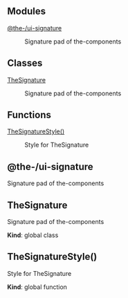 <!--- Code generated by @the-/script-doc. DO NOT EDIT. -->

## Modules

<dl>
<dt><a href="#module_@the-/ui-signature">@the-/ui-signature</a></dt>
<dd><p>Signature pad of the-components</p>
</dd>
</dl>

## Classes

<dl>
<dt><a href="#TheSignature">TheSignature</a></dt>
<dd><p>Signature pad of the-components</p>
</dd>
</dl>

## Functions

<dl>
<dt><a href="#TheSignatureStyle">TheSignatureStyle()</a></dt>
<dd><p>Style for TheSignature</p>
</dd>
</dl>

<a name="module_@the-/ui-signature"></a>

## @the-/ui-signature
Signature pad of the-components

<a name="TheSignature"></a>

## TheSignature
Signature pad of the-components

**Kind**: global class  
<a name="TheSignatureStyle"></a>

## TheSignatureStyle()
Style for TheSignature

**Kind**: global function  
